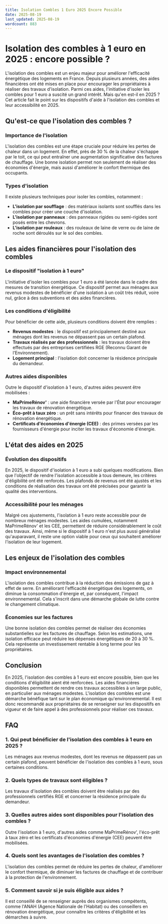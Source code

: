 ```yaml
---
title: Isolation Combles 1 Euro 2025 Encore Possible
date: 2025-08-19
last_updated: 2025-08-19
wordcount: 883
---
```


# Isolation des combles à 1 euro en 2025 : encore possible ?

L'isolation des combles est un enjeu majeur pour améliorer l'efficacité énergétique des logements en France. Depuis plusieurs années, des aides financières ont été mises en place pour encourager les propriétaires à réaliser des travaux d'isolation. Parmi ces aides, l'initiative d'isoler les combles pour 1 euro a suscité un grand intérêt. Mais qu'en est-il en 2025 ? Cet article fait le point sur les dispositifs d'aide à l'isolation des combles et leur accessibilité en 2025.

## Qu'est-ce que l'isolation des combles ?

### Importance de l'isolation

L'isolation des combles est une étape cruciale pour réduire les pertes de chaleur dans un logement. En effet, près de 30 % de la chaleur s'échappe par le toit, ce qui peut entraîner une augmentation significative des factures de chauffage. Une bonne isolation permet non seulement de réaliser des économies d'énergie, mais aussi d'améliorer le confort thermique des occupants.

### Types d'isolation

Il existe plusieurs techniques pour isoler les combles, notamment :

- **L'isolation par soufflage** : des matériaux isolants sont soufflés dans les combles pour créer une couche d'isolation.
- **L'isolation par panneaux** : des panneaux rigides ou semi-rigides sont posés entre les chevrons.
- **L'isolation par rouleaux** : des rouleaux de laine de verre ou de laine de roche sont déroulés sur le sol des combles.

## Les aides financières pour l'isolation des combles

### Le dispositif "isolation à 1 euro"

L'initiative d'isoler les combles pour 1 euro a été lancée dans le cadre des mesures de transition énergétique. Ce dispositif permet aux ménages aux revenus modestes de bénéficier d'une isolation à un coût très réduit, voire nul, grâce à des subventions et des aides financières.

### Les conditions d'éligibilité

Pour bénéficier de cette aide, plusieurs conditions doivent être remplies :

- **Revenus modestes** : le dispositif est principalement destiné aux ménages dont les revenus ne dépassent pas un certain plafond.
- **Travaux réalisés par des professionnels** : les travaux doivent être effectués par des entreprises certifiées RGE (Reconnu Garant de l’Environnement).
- **Logement principal** : l'isolation doit concerner la résidence principale du demandeur.

### Autres aides disponibles

Outre le dispositif d'isolation à 1 euro, d'autres aides peuvent être mobilisées :

- **MaPrimeRénov'** : une aide financière versée par l'État pour encourager les travaux de rénovation énergétique.
- **Éco-prêt à taux zéro** : un prêt sans intérêts pour financer des travaux de rénovation énergétique.
- **Certificats d'économies d'énergie (CEE)** : des primes versées par les fournisseurs d'énergie pour inciter les travaux d'économie d'énergie.

## L'état des aides en 2025

### Évolution des dispositifs

En 2025, le dispositif d'isolation à 1 euro a subi quelques modifications. Bien que l'objectif de rendre l'isolation accessible à tous demeure, les critères d'éligibilité ont été renforcés. Les plafonds de revenus ont été ajustés et les conditions de réalisation des travaux ont été précisées pour garantir la qualité des interventions.

### Accessibilité pour les ménages

Malgré ces ajustements, l'isolation à 1 euro reste accessible pour de nombreux ménages modestes. Les aides cumulées, notamment MaPrimeRénov' et les CEE, permettent de réduire considérablement le coût des travaux. Ainsi, même si le dispositif à 1 euro n'est plus aussi généralisé qu'auparavant, il reste une option viable pour ceux qui souhaitent améliorer l'isolation de leur logement.

## Les enjeux de l'isolation des combles

### Impact environnemental

L'isolation des combles contribue à la réduction des émissions de gaz à effet de serre. En améliorant l'efficacité énergétique des logements, on diminue la consommation d'énergie et, par conséquent, l'impact environnemental. Cela s'inscrit dans une démarche globale de lutte contre le changement climatique.

### Économies sur les factures

Une bonne isolation des combles permet de réaliser des économies substantielles sur les factures de chauffage. Selon les estimations, une isolation efficace peut réduire les dépenses énergétiques de 20 à 30 %. Cela représente un investissement rentable à long terme pour les propriétaires.

## Conclusion

En 2025, l'isolation des combles à 1 euro est encore possible, bien que les conditions d'éligibilité aient été renforcées. Les aides financières disponibles permettent de rendre ces travaux accessibles à un large public, en particulier aux ménages modestes. L'isolation des combles est une démarche bénéfique tant sur le plan économique qu'environnemental. Il est donc recommandé aux propriétaires de se renseigner sur les dispositifs en vigueur et de faire appel à des professionnels pour réaliser ces travaux.

## FAQ

### 1. Qui peut bénéficier de l'isolation des combles à 1 euro en 2025 ?

Les ménages aux revenus modestes, dont les revenus ne dépassent pas un certain plafond, peuvent bénéficier de l'isolation des combles à 1 euro, sous certaines conditions.

### 2. Quels types de travaux sont éligibles ?

Les travaux d'isolation des combles doivent être réalisés par des professionnels certifiés RGE et concerner la résidence principale du demandeur.

### 3. Quelles autres aides sont disponibles pour l'isolation des combles ?

Outre l'isolation à 1 euro, d'autres aides comme MaPrimeRénov', l'éco-prêt à taux zéro et les certificats d'économies d'énergie (CEE) peuvent être mobilisées.

### 4. Quels sont les avantages de l'isolation des combles ?

L'isolation des combles permet de réduire les pertes de chaleur, d'améliorer le confort thermique, de diminuer les factures de chauffage et de contribuer à la protection de l'environnement.

### 5. Comment savoir si je suis éligible aux aides ?

Il est conseillé de se renseigner auprès des organismes compétents, comme l'ANAH (Agence Nationale de l'Habitat) ou des conseillers en rénovation énergétique, pour connaître les critères d'éligibilité et les démarches à suivre.